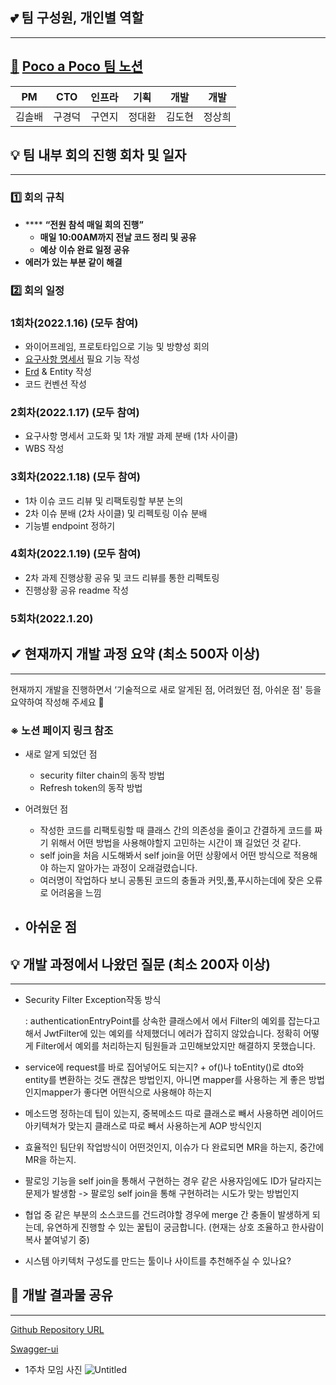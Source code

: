 ## 💕 팀 구성원, 개인별 역할

---

## **[🦥](https://www.google.com/url?q=https://kr.piliapp.com/emojis/sloth/&sa=U&ved=2ahUKEwjUj9qhotP8AhUDfd4KHe2pDAsQFnoECAkQAg&usg=AOvVaw3HYqQWSkqHhyRM1TgewWo6)** [Poco a Poco 팀 노션](https://www.notion.so/b8ea6992ef3b4cc4896edf2079378234)

| PM | CTO | 인프라 | 기획 | 개발 | 개발 |
| --- | --- | --- | --- | --- | --- |
| 김솔배 | 구경덕 | 구연지 | 정대환 | 김도현 | 정상희 |


## 💡 **팀 내부 회의 진행 회차 및 일자**

---

### 1️⃣ 회의 규칙

- **** **“전원 참석 매일 회의 진행”**
    - **매일 10:00AM까지 전날 코드 정리 및 공유**
    - **예상** **이슈 완료 일정 공유**
- **에러가 있는 부분 같이 해결**

### 2️⃣ 회의 일정

### 1회차(2022.1.16) (모두 참여)

- 와이어프레임, 프로토타입으로 기능 및 방향성 회의
- [요구사항 명세서](https://docs.google.com/spreadsheets/d/1__Cg9rbOd5uUND0mx2%E3%85%88555MbKnp5S4EE7BLgnC5QKWBE/edit#gid=0) 필요 기능 작성
- [Erd](https://www.erdcloud.com/d/isuL7NMjPDYcv2xDR) & Entity 작성
- 코드 컨벤션 작성

### 2회차(2022.1.17) (모두 참여)

- 요구사항 명세서 고도화 및 1차 개발 과제 분배 (1차 사이클)
- WBS 작성

### 3회차(2022.1.18) (모두 참여)

- 1차 이슈 코드 리뷰 및 리팩토링할 부분 논의
- 2차 이슈 분배 (2차 사이클) 및 리펙토링 이슈 분배
- 기능별 endpoint 정하기

### 4회차(2022.1.19) (모두 참여)

- 2차 과제 진행상황 공유 및 코드 리뷰를 통한 리펙토링
- 진행상황 공유 readme 작성

### 5회차(2022.1.20)

## ✔ **현재까지 개발 과정 요약 (최소 500자 이상)**

---

현재까지 개발을 진행하면서 ‘기술적으로 새로 알게된 점, 어려웠던 점, 아쉬운 점' 등을 요약하여 작성해 주세요 🙂

### ※ 노션 페이지 링크 참조

- 새로 알게 되었던 점
    - security filter chain의 동작 방법
    - Refresh token의 동작 방법
    
- 어려웠던 점
    - 작성한 코드를 리팩토링할 때 클래스 간의 의존성을 줄이고 간결하게 코드를 짜기 위해서 어떤 방법을 사용해야할지 고민하는 시간이 꽤 길었던 것 같다.
    - self join을 처음 시도해봐서 self join을 어떤 상황에서 어떤 방식으로 적용해야 하는지 알아가는 과정이 오래걸렸습니다.
    - 여러명이 작업하다 보니 공통된 코드의 충돌과 커밋,풀,푸시하는데에 잦은 오류로 어려움을 느낌
- 아쉬운 점
    - 

## 💡 **개발 과정에서 나왔던 질문 (최소 200자 이상)**

---

- Security Filter Exception작동 방식
    
    : authenticationEntryPoint를 상속한 클래스에서 에서 Filter의 예외를 잡는다고 해서 JwtFilter에 있는 예외를 삭제했더니 에러가 잡히지 않았습니다. 정확히 어떻게 Filter에서 예외를 처리하는지 팀원들과 고민해보았지만 해결하지 못했습니다.
    

- service에 request를 바로 집어넣어도 되는지? + of()나 toEntity()로 dto와 entity를 변환하는 것도 괜찮은 방법인지, 아니면 mapper를 사용하는 게 좋은 방법인지mapper가 좋다면 어떤식으로 사용해야 하는지

- 메소드명 정하는데 팁이 있는지, 중복메소드 따로 클래스로 빼서 사용하면 레이어드 아키텍쳐가 맞는지 클래스로 따로 빼서 사용하는게 AOP 방식인지

- 효율적인 팀단위 작업방식이 어떤것인지, 이슈가 다 완료되면 MR을 하는지, 중간에 MR을 하는지.

- 팔로잉 기능을 self join을 통해서 구현하는 경우 같은 사용자임에도 ID가 달라지는 문제가 발생함 -> 팔로잉 self join을 통해 구현하려는 시도가 맞는 방법인지

- 협업 중 같은 부분의 소스코드를 건드려야할 경우에 merge 간 충돌이 발생하게 되는데, 유연하게 진행할 수 있는 꿀팁이 궁금합니다. (현재는 상호 조율하고 한사람이 복사 붙여넣기 중)

- 시스템 아키텍처 구성도를 만드는 툴이나 사이트를 추천해주실 수 있나요?

## 🤞 **개발 결과물 공유**

---

[Github Repository URL](https://gitlab.com/solkim/pocoapoco_teamproject)

[Swagger-ui](http://ec2-54-180-118-27.ap-northeast-2.compute.amazonaws.com:8080/swagger-ui/index.html)

- 1주차 모임 사진
![Untitled](https://s3-us-west-2.amazonaws.com/secure.notion-static.com/5d88d401-7a8d-4270-9b1f-47c48ce472b2/Untitled.png)
